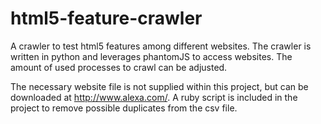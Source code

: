 html5-feature-crawler
=====================

A crawler to test html5 features among different websites. The crawler is written in python and leverages phantomJS to access websites. The amount of used processes to crawl can be adjusted.

The necessary website file is not supplied within this project, but can be downloaded at http://www.alexa.com/. A ruby script is included in the project to remove possible duplicates from the csv file.
